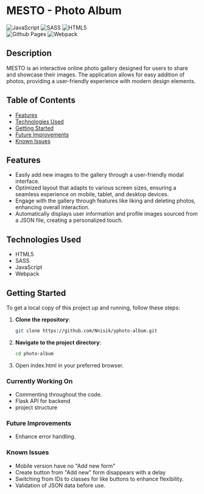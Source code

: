 # MESTO - Photo Album

![JavaScript](https://img.shields.io/badge/javascript-%23323330.svg?style=for-the-badge&logo=javascript&logoColor=%23F7DF1E)
![SASS](https://img.shields.io/badge/SASS-hotpink.svg?style=for-the-badge&logo=SASS&logoColor=white)
![HTML5](https://img.shields.io/badge/html5-%23E34F26.svg?style=for-the-badge&logo=html5&logoColor=white)  
![Github Pages](https://img.shields.io/badge/github%20pages-121013?style=for-the-badge&logo=github&logoColor=white)
![Webpack](https://img.shields.io/badge/webpack-%238DD6F9.svg?style=for-the-badge&logo=webpack&logoColor=black)

## Description
MESTO is an interactive online photo gallery designed for users to share and showcase their images. The application 
allows for easy addition of photos, providing a user-friendly experience with modern design elements.

## Table of Contents
- [Features](#features)
- [Technologies Used](#technologies-used)
- [Getting Started](#getting-started)
- [Future Improvements](#future-improvements)
- [Known Issues](#known-issues)

## Features
- Easily add new images to the gallery through a user-friendly modal interface.
- Optimized layout that adapts to various screen sizes, ensuring a seamless experience on mobile, tablet, and desktop devices.
- Engage with the gallery through features like liking and deleting photos, enhancing overall interaction.
- Automatically displays user information and profile images sourced from a JSON file, creating a personalized touch.

## Technologies Used
- HTML5
- SASS
- JavaScript
- Webpack

## Getting Started
To get a local copy of this project up and running, follow these steps:

1. **Clone the repository**:
   ```bash
   git clone https://github.com/Nnisik/yphoto-album.git
2. **Navigate to the project directory**:
   ```bash
   cd photo-album
3. Open index.html in your preferred browser.

### Currently Working On
* Commenting throughout the code.
* Flask API for backend
* project structure

### Future Improvements
* Enhance error handling.

### Known Issues
* Mobile version have no "Add new form"
* Create button from "Add new" form disappears with a delay
* Switching from IDs to classes for like buttons to enhance flexibility.
* Validation of JSON data before use.
